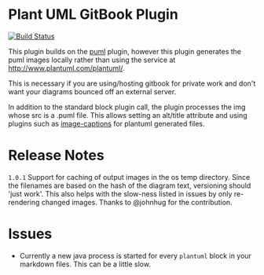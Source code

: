# Plant UML GitBook Plugin

[![Build Status](https://travis-ci.org/vliejo/gitbook-plugin-local-plantuml.svg?branch=master)](https://travis-ci.org/vliejo/gitbook-plugin-local-plantuml)

This plugin builds on the [puml](https://plugins.gitbook.com/plugin/puml) plugin, however this plugin generates the
puml images locally rather than using the service at http://www.plantuml.com/plantuml/.

This is necessary if you are using/hosting gitbook for private work and don't want your diagrams bounced off an external server.

In addition to the standard block plugin call, the plugin processes the img whose src is a .puml file. This allows setting an alt/title attribute and using plugins such as [image-captions](https://github.com/todvora/gitbook-plugin-image-captions) for plantuml generated files.
 
# Release Notes
`1.0.1` Support for caching of output images in the os temp directory. Since the filenames are based on the hash of the diagram text, versioning should 'just work'. This also helps
with the slow-ness listed in issues by only re-rendering changed images. Thanks to @johnhug for the contribution.

# Issues
* Currently a new java process is started for every `plantuml` block in your markdown files. This can be a little slow.
